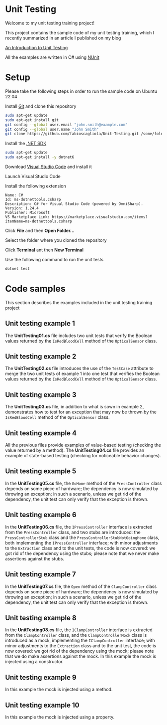 # Unit Testing

Welcome to my unit testing training project!

This project contains the sample code of my unit testing training, which I recently summarized in an article I published on my blog

[An Introduction to Unit Testing](https://blog.fabioscagliola.com/an-introduction-to-unit-testing)

All the examples are written in C# using [NUnit](https://nunit.org)

# Setup

Please take the following steps in order to run the sample code on Ubuntu 22.04

Install [Git](https://git-scm.com) and clone this repository

```bash
sudo apt-get update
sudo apt-get install git
git config --global user.email "john.smith@example.com"
git config --global user.name "John Smith"
git clone https://github.com/fabioscagliola/Unit-Testing.git /some/folder
```

Install the [.NET SDK](https://docs.microsoft.com/en-us/dotnet/core/install/linux-ubuntu)

```bash
sudo apt-get update
sudo apt-get install -y dotnet6
```

Download [Visual Studio Code](https://code.visualstudio.com) and install it

Launch Visual Studio Code

Install the following extension

```
Name: C#
Id: ms-dotnettools.csharp
Description: C# for Visual Studio Code (powered by OmniSharp).
Version: 1.24.4
Publisher: Microsoft
VS Marketplace Link: https://marketplace.visualstudio.com/items?itemName=ms-dotnettools.csharp
```

Click **File** and then **Open Folder...**

Select the folder where you cloned the repository

Click **Terminal** ant then **New Terminal**

Use the following command to run the unit tests

```bash
dotnet test
```

# Code samples

This section describes the examples included in the unit testing training project

## Unit testing example 1

The **UnitTesting01.cs** file includes two unit tests that verify the Boolean values returned by the `IsRedBloodCell` method of the `OpticalSensor` class.

## Unit testing example 2

The **UnitTesting02.cs** file introduces the use of the `TestCase` attribute to merge the two unit tests of example 1 into one test that verifies the Boolean values returned by the `IsRedBloodCell` method of the `OpticalSensor` class.

## Unit testing example 3

The **UnitTesting03.cs** file, in addition to what is sown in example 2, demonstrates how to test for an exception that may now be thrown by the `IsRedBloodCell` method of the `OpticalSensor` class.

## Unit testing example 4

All the previous files provide examples of value-based testing (checking the value returned by a method). The **UnitTesting04.cs** file provides an example of state-based testing (checking for noticeable behavior changes).

## Unit testing example 5

In the **UnitTesting05.cs** file, the `GoHome` method of the `PressController` class depends on some piece of hardware; the dependency is now simulated by throwing an exception; in such a scenario, unless we get rid of the dependency, the unit test can only verify that the exception is thrown.

## Unit testing example 6

In the **UnitTesting06.cs** file, the `IPressController` interface is extracted from the `PressController` class, and two stubs are introduced: the `PressControllerStub` class and the `PressControllerStubNotGoingHome` class, both implementing the `IPressController` interface; with minor adjustments to the `Extraction` class and to the unit tests, the code is now covered: we got rid of the dependency using the stubs; please note that we never make assertions against the stubs.

## Unit testing example 7

In the **UnitTesting07.cs** file, the `Open` method of the `ClampController` class depends on some piece of hardware; the dependency is now simulated by throwing an exception; in such a scenario, unless we get rid of the dependency, the unit test can only verify that the exception is thrown.

## Unit testing example 8

In the **UnitTesting08.cs** file, the `IClampController` interface is extracted from the `ClampController` class, and the `ClampControllerMock` class is introduced as a mock, implementing the `IClampController` interface; with minor adjustments to the `Extraction` class and to the unit test, the code is now covered: we got rid of the dependency using the mock; please note that we do make assertions against the mock. In this example the mock is injected using a constructor.

## Unit testing example 9

In this example the mock is injected using a method.

## Unit testing example 10

In this example the mock is injected using a property.

